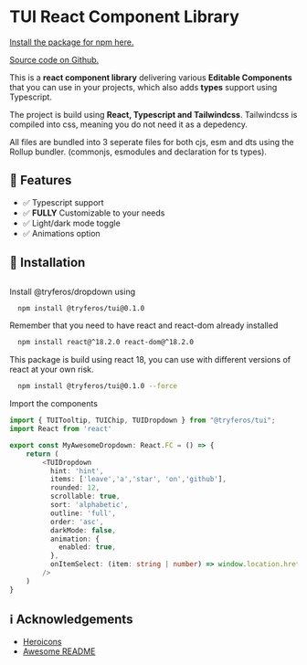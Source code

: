 # TUI React Component Library

[Install the package for npm here.](https://www.npmjs.com/package/@tryferos/tui)

[Source code on Github.](https://github.com/Tryferos/TUI)

This is a **react component library** delivering various **Editable Components** that you can use in your projects, which also adds **types** support using Typescript.

The project is build using **React, Typescript and Tailwindcss**. Tailwindcss is compiled into css, meaning you do not need it as a depedency.

All files are bundled into 3 seperate files for both cjs, esm and dts using the Rollup bundler. (commonjs, esmodules and declaration for ts types).

## :dart: Features

- :white_check_mark: Typescript support
- :white_check_mark: **FULLY** Customizable to your needs
- :white_check_mark: Light/dark mode toggle
- :white_check_mark: Animations option

## :electric_plug: Installation

##

Install @tryferos/dropdown using

```bash
  npm install @tryferos/tui@0.1.0
```

Remember that you need to have react and react-dom already installed

```bash
  npm install react@^18.2.0 react-dom@^18.2.0
```

This package is build using react 18, you can use with different versions of react at your own risk.

```bash
  npm install @tryferos/tui@0.1.0 --force
```

Import the components

```typescript
import { TUITooltip, TUIChip, TUIDropdown } from "@tryferos/tui";
import React from 'react'

export const MyAwesomeDropdown: React.FC = () => {
    return (
        <TUIDropdown
          hint: 'hint',
          items: ['leave','a','star', 'on','github'],
          rounded: 12,
          scrollable: true,
          sort: 'alphabetic',
          outline: 'full',
          order: 'asc',
          darkMode: false,
          animation: {
            enabled: true,
          },
          onItemSelect: (item: string | number) => window.location.href = `/${item}`,
        />
    )
}
```

## :information_source: Acknowledgements

- [Heroicons](https://awesomeopensource.com/project/elangosundar/awesome-README-templates)
- [Awesome README](https://github.com/matiassingers/awesome-readme)
